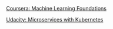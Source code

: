 [Coursera: Machine Learning Foundations](https://github.com/arafatm/edu_coursera_machine_learning_1_foundations)

[Udacity: Microservices with Kubernetes](https://github.com/arafatm/edu_udacity_scalable_microservices_with_kubernetes)
